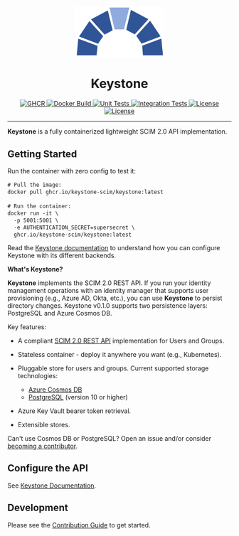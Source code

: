 <div align="center">
    <img src="./logo/logo.png" alt="logo" width="200px" />
    <h1>Keystone</h1>
    <a href="https://github.com/keystone-scim/keystone/releases">
        <img src="https://img.shields.io/github/v/release/keystone-scim/keystone?label=Release&logo=task&logoColor=white&style=flat-square" alt="GHCR" />
    </a>
    <a href="https://github.com/keystone-scim/keystone/actions/workflows/docker_build.yaml">
        <img src="https://img.shields.io/github/workflow/status/keystone-scim/keystone/Docker%20Build?label=Build&logo=docker&logoColor=white&style=flat-square" alt="Docker Build" />
    </a>
    <a href="https://github.com/keystone-scim/keystone/actions/workflows/unit_tests.yaml">
        <img src="https://img.shields.io/github/workflow/status/keystone-scim/keystone/Unit%20Tests?label=Unit&logo=pytest&logoColor=white&style=flat-square" alt="Unit Tests" />
    </a>
    <a href="https://github.com/keystone-scim/keystone/actions/workflows/integration_tests.yaml">
        <img src="https://img.shields.io/github/workflow/status/keystone-scim/keystone/Integration%20Tests?label=Integration&logo=pytest&logoColor=white&style=flat-square" alt="Integration Tests" />
    </a>
    <a href="./LICENSE">
        <img src="https://img.shields.io/github/license/keystone-scim/keystone?label=License&style=flat-square" alt="License" />
    </a>
    <a href="https://keystone-scim.github.io">
        <img src="https://img.shields.io/github/workflow/status/keystone-scim/keystone-scim.github.io/Publish/main?color=magenta&label=Docs&logo=read%20the%20docs&style=flat-square" alt="License" />
    </a>
    <hr />
</div>

**Keystone** is a fully containerized lightweight SCIM 2.0 API implementation.

## Getting Started

Run the container with zero config to test it:

```shell
# Pull the image:
docker pull ghcr.io/keystone-scim/keystone:latest

# Run the container:
docker run -it \
  -p 5001:5001 \ 
  -e AUTHENTICATION_SECRET=supersecret \
  ghcr.io/keystone-scim/keystone:latest
```

Read the [Keystone documentation](https://keystone-scim.github.io) to understand how you can configure Keystone with
its different backends.

**What's Keystone?**

**Keystone** implements the SCIM 2.0 REST API.  If you run your identity management
operations with an identity manager that supports user provisioning (e.g., Azure AD, Okta, etc.),
you can use **Keystone** to persist directory changes. Keystone v0.1.0 supports two
persistence layers: PostgreSQL and Azure Cosmos DB.

Key features:

* A compliant [SCIM 2.0 REST API](https://datatracker.ietf.org/doc/html/rfc7644)
  implementation for Users and Groups.
* Stateless container - deploy it anywhere you want (e.g., Kubernetes).
* Pluggable store for users and groups. Current supported storage technologies:
  * [Azure Cosmos DB](https://docs.microsoft.com/en-us/azure/cosmos-db/introduction)
  * [PostgreSQL](https://www.postgresql.org) (version 10 or higher)
  
* Azure Key Vault bearer token retrieval.
* Extensible stores.

Can't use Cosmos DB or PostgreSQL?  Open an issue and/or consider
[becoming a contributor](./CONTRIBUTING.md).

## Configure the API

See [Keystone Documentation](https://keystone-scim.github.io).

## Development

Please see the [Contribution Guide](./CONTRIBUTING.md) to get started.
